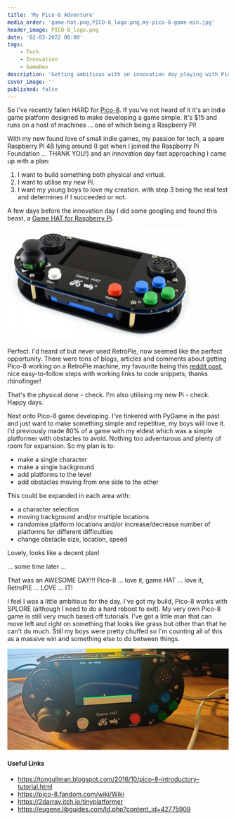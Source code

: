 ```yaml
---
title: 'My Pico-8 Adventure'
media_order: 'game-hat.png,PICO-8_logo.png,my-pico-8-game-min.jpg'
header_image: PICO-8_logo.png
date: '02-03-2022 00:00'
tags:
    - Tech
    - Innovation
    - GameDev
description: 'Getting ambitious with an innovation day playing with Pico-8 and a Raspberry Pi + Game HAT'
cover_image: ''
published: false
---
```


So I've recently fallen HARD for [Pico-8](https://www.lexaloffle.com/pico-8.php). If you've not heard of it it's an indie game platform designed to make developing a game simple. It's $15 and runs on a host of machines ... one of which being a Raspberry Pi!

With my new found love of small indie games, my passion for tech, a spare Raspberry Pi 4B lying around (I got when I joined the Raspberry Pi Foundation ... THANK YOU!) and an innovation day fast approaching I came up with a plan:
1. I want to build something both physical and virtual.
2. I want to utilise my new Pi.
3. I want my young boys to love my creation.
with step 3 being the real test and determines if I succeeded or not.

A few days before the innovation day I did some googling and found this beast, a [Game HAT for Raspberry Pi](https://www.waveshare.com/game-hat.htm).

![raspberry-pi-game-hat](game-hat.png)

Perfect. I'd heard of but never used RetroPie, now seemed like the perfect opportunity. There were tons of blogs, articles and comments about getting Pico-8 working on a RetroPie machine, my favourite being this [reddit post](https://www.reddit.com/r/RetroPie/comments/lurmu0/pico8_in_retropie_easy_uptodate_tutorial_with/), nice easy-to-follow steps with working links to code snippets, thanks rhinofinger!

That's the physical done - check. I'm also utilising my new Pi - check. Happy days.

Next onto Pico-8 game developing. I've tinkered with PyGame in the past and just want to make something simple and repetitive, my boys will love it. I'd previously made 80% of a game with my eldest which was a simple platformer with obstacles to avoid. Nothing too adventurous and plenty of room for expansion. So my plan is to:
- make a single character
- make a single background
- add platforms to the level
- add obstacles moving from one side to the other

This could be expanded in each area with:
- a character selection
- moving background and/or multiple locations
- randomise platform locations and/or increase/decrease number of platforms for different difficulties
- change obstacle size, location, speed

Lovely, looks like a decent plan!

... some time later ...

That was an AWESOME DAY!!! Pico-8 ... love it, game HAT ... love it, RetroPIE ... LOVE ... IT!

I feel I was a little ambitious for the day. I've got my build, Pico-8 works with SPLORE (although I need to do a hard reboot to exit). My very own Pico-8 game is still very much based off tutorials. I've got a little man that can move left and right on something that looks like grass but other than that he can't do much. Still my boys were pretty chuffed so I'm counting all of this as a massive win and something else to do between things.

![my-pico-8-game](my-pico-8-game-min.jpg?resize=300,200)

#### Useful Links

- https://tongullman.blogspot.com/2016/10/pico-8-introductory-tutorial.html
- https://pico-8.fandom.com/wiki/Wiki
- https://2darray.itch.io/tinyplatformer
- https://eugene.libguides.com/ld.php?content_id=42775909